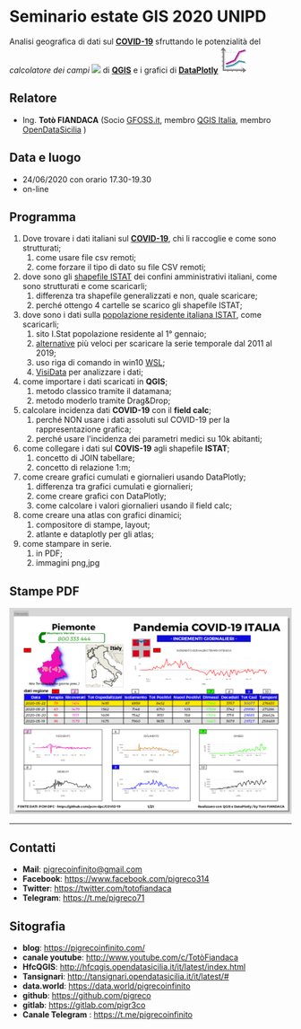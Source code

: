 # Seminario estate GIS 2020 UNIPD

Analisi geografica di dati sul [**COVID-19**](https://github.com/pcm-dpc/COVID-19) sfruttando le potenzialità del _calcolatore dei campi_ ![](https://raw.githubusercontent.com/gbvitrano/HfcQGIS/master/img/mActionCalculateField.png) di [**QGIS**](https://qgis.org/it/site/) e i grafici di  [**DataPlotly**](https://www.faunalia.eu/it/dev/dataplotly) ![](https://raw.githubusercontent.com/ghtmtt/DataPlotly/master/DataPlotly/icons/dataplotly.svg)

## Relatore

- Ing. **Totò FIANDACA** (Socio [GFOSS.it](https://gfoss.it/), membro [QGIS Italia](http://qgis.it/), membro [OpenDataSicilia](http://opendatasicilia.it/) )

## Data e luogo

- 24/06/2020 con orario 17.30-19.30
- on-line

## Programma

1. Dove trovare i dati italiani sul [**COVID-19**](https://github.com/pcm-dpc/COVID-19), chi li raccoglie e come sono strutturati;
   1. come usare file csv remoti;
   2. come forzare il tipo di dato su file CSV remoti;
2. dove sono gli [shapefile ISTAT](https://www.istat.it/it/archivio/222527) dei confini amministrativi italiani, come sono strutturati e come scaricarli;
   1. differenza tra shapefile generalizzati e non, quale scaricare;
   2. perché ottengo 4 cartelle se scarico gli shapefile ISTAT;
3. dove sono i dati sulla [popolazione residente italiana ISTAT](http://dati.istat.it/Index.aspx?DataSetCode=DCIS_POPRES1), come scaricarli;
   1. sito I.Stat popolazione residente al 1° gennaio;
   2. [alternative](https://pigrecoinfinito.com/2020/05/16/scaricare-i-dati-sulla-popolazione-residente-italiana-non-e-mai-stato-cosi-facile/) più veloci per scaricare la serie temporale dal 2011 al 2019;
   3. uso riga di comando in win10 [WSL](https://turbolab.it/sottosistema-windows-linux-wsl-3308/linux-windows-10-grande-guida-wsl2.-come-installare-sottosistema-windows-linux-wsl-eseguire-programmi-accedere-file-video-895);
   4. [VisiData](https://www.visidata.org/about/) per analizzare i dati;
4. come importare i dati scaricati in **QGIS**;
   1. metodo classico tramite il datamana;
   2. metodo moderlo tramite Drag&Drop;
5. calcolare incidenza dati **COVID-19** con il **field calc**;
   1. perché NON usare i dati assoluti sul COVID-19 per la rappresentazione grafica;
   2. perché usare l'incidenza dei parametri medici su 10k abitanti;
6. come collegare i dati sul **COVIS-19** agli shapefile **ISTAT**;
   1. concetto di JOIN tabellare;
   2. concetto di relazione 1:m;
7. come creare grafici cumulati e giornalieri usando DataPlotly;
   1. differenza tra grafici cumulati e giornalieri;
   2. come creare grafici con DataPlotly;
   3. come calcolare i valori giornalieri usando il field calc;
8. come creare una atlas con grafici dinamici;
   1. compositore di stampe, layout;
   2. atlante e dataplotly per gli atlas;
9.  come stampare in serie.
    1.  in PDF;
    2.  immagini png,jpg

## Stampe PDF

![](./imgs/img_01.png)

---

## Contatti

* **Mail**: <pigrecoinfinito@gmail.com>
* **Facebook**: <https://www.facebook.com/pigreco314>
* **Twitter**: <https://twitter.com/totofiandaca>
* **Telegram**: <https://t.me/pigreco71>

## Sitografia

* **blog**: https://pigrecoinfinito.com/
* **canale youtube**: http://www.youtube.com/c/TotòFiandaca
* **HfcQGIS**: http://hfcqgis.opendatasicilia.it/it/latest/index.html
* **Tansignari**: http://tansignari.opendatasicilia.it/it/latest/#
* **data.world**: https://data.world/pigrecoinfinito
* **github**: https://github.com/pigreco
* **gitlab**: https://gitlab.com/pigr3co
* **Canale Telegram** : https://t.me/pigrecoinfinito
